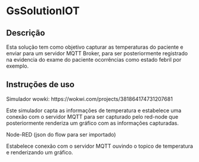 # GsSolutionIOT

## Descrição

<p> Esta solução tem como objetivo capturar as temperaturas do paciente e enviar para um servidor MQTT Broker, para ser posteriormente registrado na evidencia do exame do paciente ocorrências como estado febril por exemplo.</p>

## Instruções de uso

<p> Simulador wowki: https://wokwi.com/projects/381864174731207681 </p>

<p> Este simulador capta as informações de temperatura e estabelece uma conexão com o servidor MQTT para ser capturado pelo red-node que posteriormente renderiza um gráfico com as informações capturadas. </p>

<p> Node-RED (json do flow para ser importado) </p>

<p> Estabelece conexão com o servidor MQTT ouvindo o topico de temperatura e renderizando um gráfico.</p>
